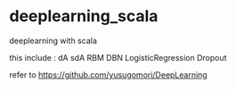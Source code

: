# deeplearning_scala
deeplearning with scala

this include :  dA 
                sdA 
                RBM 
                DBN 
                LogisticRegression 
                Dropout
                
refer to https://github.com/yusugomori/DeepLearning

